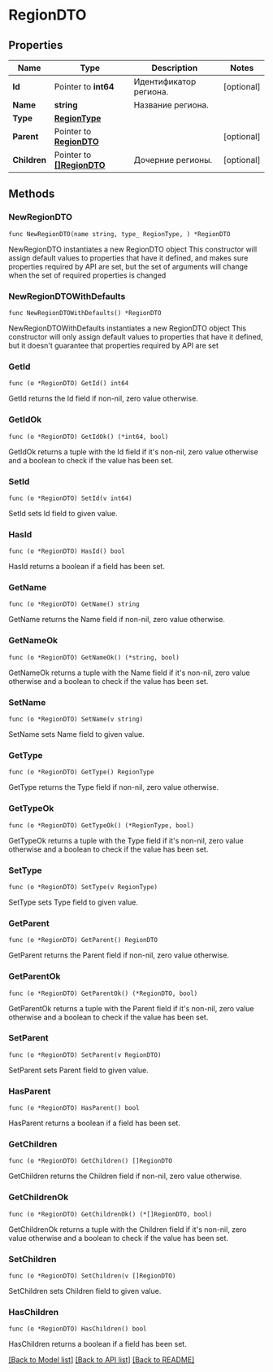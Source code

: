 # RegionDTO

## Properties

Name | Type | Description | Notes
------------ | ------------- | ------------- | -------------
**Id** | Pointer to **int64** | Идентификатор региона. | [optional] 
**Name** | **string** | Название региона. | 
**Type** | [**RegionType**](RegionType.md) |  | 
**Parent** | Pointer to [**RegionDTO**](RegionDTO.md) |  | [optional] 
**Children** | Pointer to [**[]RegionDTO**](RegionDTO.md) | Дочерние регионы. | [optional] 

## Methods

### NewRegionDTO

`func NewRegionDTO(name string, type_ RegionType, ) *RegionDTO`

NewRegionDTO instantiates a new RegionDTO object
This constructor will assign default values to properties that have it defined,
and makes sure properties required by API are set, but the set of arguments
will change when the set of required properties is changed

### NewRegionDTOWithDefaults

`func NewRegionDTOWithDefaults() *RegionDTO`

NewRegionDTOWithDefaults instantiates a new RegionDTO object
This constructor will only assign default values to properties that have it defined,
but it doesn't guarantee that properties required by API are set

### GetId

`func (o *RegionDTO) GetId() int64`

GetId returns the Id field if non-nil, zero value otherwise.

### GetIdOk

`func (o *RegionDTO) GetIdOk() (*int64, bool)`

GetIdOk returns a tuple with the Id field if it's non-nil, zero value otherwise
and a boolean to check if the value has been set.

### SetId

`func (o *RegionDTO) SetId(v int64)`

SetId sets Id field to given value.

### HasId

`func (o *RegionDTO) HasId() bool`

HasId returns a boolean if a field has been set.

### GetName

`func (o *RegionDTO) GetName() string`

GetName returns the Name field if non-nil, zero value otherwise.

### GetNameOk

`func (o *RegionDTO) GetNameOk() (*string, bool)`

GetNameOk returns a tuple with the Name field if it's non-nil, zero value otherwise
and a boolean to check if the value has been set.

### SetName

`func (o *RegionDTO) SetName(v string)`

SetName sets Name field to given value.


### GetType

`func (o *RegionDTO) GetType() RegionType`

GetType returns the Type field if non-nil, zero value otherwise.

### GetTypeOk

`func (o *RegionDTO) GetTypeOk() (*RegionType, bool)`

GetTypeOk returns a tuple with the Type field if it's non-nil, zero value otherwise
and a boolean to check if the value has been set.

### SetType

`func (o *RegionDTO) SetType(v RegionType)`

SetType sets Type field to given value.


### GetParent

`func (o *RegionDTO) GetParent() RegionDTO`

GetParent returns the Parent field if non-nil, zero value otherwise.

### GetParentOk

`func (o *RegionDTO) GetParentOk() (*RegionDTO, bool)`

GetParentOk returns a tuple with the Parent field if it's non-nil, zero value otherwise
and a boolean to check if the value has been set.

### SetParent

`func (o *RegionDTO) SetParent(v RegionDTO)`

SetParent sets Parent field to given value.

### HasParent

`func (o *RegionDTO) HasParent() bool`

HasParent returns a boolean if a field has been set.

### GetChildren

`func (o *RegionDTO) GetChildren() []RegionDTO`

GetChildren returns the Children field if non-nil, zero value otherwise.

### GetChildrenOk

`func (o *RegionDTO) GetChildrenOk() (*[]RegionDTO, bool)`

GetChildrenOk returns a tuple with the Children field if it's non-nil, zero value otherwise
and a boolean to check if the value has been set.

### SetChildren

`func (o *RegionDTO) SetChildren(v []RegionDTO)`

SetChildren sets Children field to given value.

### HasChildren

`func (o *RegionDTO) HasChildren() bool`

HasChildren returns a boolean if a field has been set.


[[Back to Model list]](../README.md#documentation-for-models) [[Back to API list]](../README.md#documentation-for-api-endpoints) [[Back to README]](../README.md)


